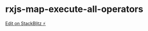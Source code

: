 # rxjs-map-execute-all-operators

[Edit on StackBlitz ⚡️](https://stackblitz.com/edit/rxjs-execute-all-operators-hhgtct)